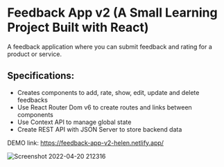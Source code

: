 # Feedback App v2 (A Small Learning Project Built with React)

A feedback application where you can submit feedback and rating for a product or service.

## Specifications:

- Creates components to add, rate, show, edit, update and delete feedbacks
- Use React Router Dom v6 to create routes and links between components
- Use Context API to manage global state
- Create REST API with JSON Server to store backend data

DEMO link: https://feedback-app-v2-helen.netlify.app/


![Screenshot 2022-04-20 212316](https://user-images.githubusercontent.com/94285120/164297417-f4c61674-6eb5-4387-9d17-9082cf210346.png)

